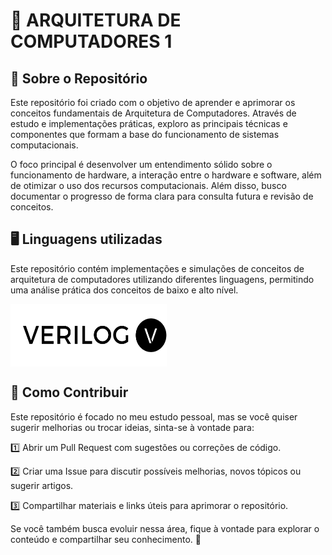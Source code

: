 # 🚀 **ARQUITETURA DE COMPUTADORES 1**

## **📌 Sobre o Repositório**

Este repositório foi criado com o objetivo de aprender e aprimorar os conceitos fundamentais de Arquitetura de Computadores. Através de estudo e implementações práticas, exploro as principais técnicas e componentes que formam a base do funcionamento de sistemas computacionais.

O foco principal é desenvolver um entendimento sólido sobre o funcionamento de hardware, a interação entre o hardware e software, além de otimizar o uso dos recursos computacionais. Além disso, busco documentar o progresso de forma clara para consulta futura e revisão de conceitos.

## **🖥️ Linguagens utilizadas**  

Este repositório contém implementações e simulações de conceitos de arquitetura de computadores utilizando diferentes linguagens, permitindo uma análise prática dos conceitos de baixo e alto nível.

<div style="display: flex; gap: 25px;">
  <img src="https://raw.githubusercontent.com/Verilog-Solutions/.github/main/assets/verilog-logo.svg" width="250" height="100" />
</div>

## **🤝 Como Contribuir**

Este repositório é focado no meu estudo pessoal, mas se você quiser sugerir melhorias ou trocar ideias, sinta-se à vontade para:

1️⃣ Abrir um Pull Request com sugestões ou correções de código.

2️⃣ Criar uma Issue para discutir possíveis melhorias, novos tópicos ou sugerir artigos.

3️⃣ Compartilhar materiais e links úteis para aprimorar o repositório.


Se você também busca evoluir nessa área, fique à vontade para explorar o conteúdo e compartilhar seu conhecimento. 🧠
